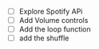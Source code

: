 - [ ] Explore Spotify APi
- [ ] Add Volume controls
- [ ] Add the loop function
- [ ] add the shuffle